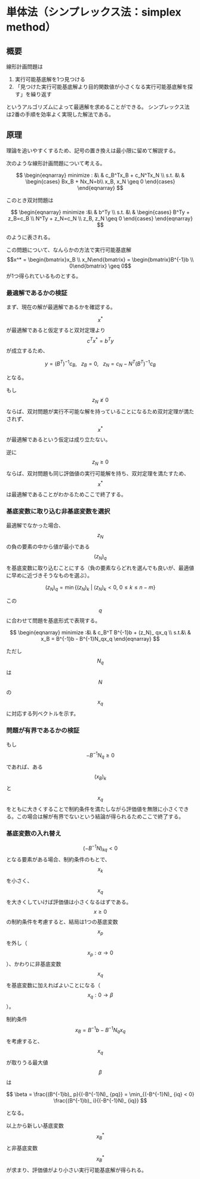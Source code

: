 # 単体法（シンプレックス法：simplex method）

## 概要

線形計画問題は

1. 実行可能基底解を1つ見つける
1. 「見つけた実行可能基底解より目的関数値が小さくなる実行可能基底解を探す」を繰り返す

というアルゴリズムによって最適解を求めることができる。
シンプレックス法は2番の手順を効率よく実現した解法である。

## 原理

理論を追いやすくするため、記号の置き換えは最小限に留めて解説する。

次のような線形計画問題について考える。

$$
\begin{eqnarray}
minimize : &\ & c_B^Tx_B + c_N^Tx_N \\
s.t. &\ &
\begin{cases}
Bx_B + Nx_N=b\\
x_B, x_N \geq 0
\end{cases}
\end{eqnarray}
$$

このとき双対問題は

$$
\begin{eqnarray}
minimize :&\ & b^Ty \\
s.t. &\ &
\begin{cases}
B^Ty + z_B=c_B \\
N^Ty + z_N=c_N \\
z_B, z_N \geq 0
\end{cases}
\end{eqnarray}
$$

のように表される。

この問題について、なんらかの方法で実行可能基底解 $$x^* = \begin{bmatrix}x_B \\ x_N\end{bmatrix} = \begin{bmatrix}B^{-1}b \\ 0\end{bmatrix} \geq 0$$ が1つ得られているものとする。

### 最適解であるかの検証

まず、現在の解が最適解であるかを確認する。

$$x^* $$が最適解であると仮定すると双対定理より $$c^Tx^* = b^Ty$$ が成立するため、

$$
y=(B^T)^{-1}c_B, \ \ \ z_B=0, \ \ \ z_N = c_N - N^T (B^T)^{-1}c_B
$$

となる。

もし $$z_N \ngeq 0$$ ならば、双対問題が実行不可能な解を持っていることになるため双対定理が満たされず、$$x^* $$が最適解であるという仮定は成り立たない。

逆に $$z_N \geq 0$$ ならば、双対問題も同じ評価値の実行可能解を持ち、双対定理を満たすため、$$x^* $$は最適解であることがわかるためここで終了する。

### 基底変数に取り込む非基底変数を選択

最適解でなかった場合、$$z_N$$の負の要素の中から値が最小である$$(z_N)_ q$$を基底変数に取り込むことにする（負の要素ならどれを選んでも良いが、最適値に早めに近づきそうなものを選ぶ）。

$$
(z_N)_ q = \min\{(z_N)_ k \ | \ (z_N)_ k < 0, \ 0 \leq k \leq n-m\}
$$

この$$q$$に合わせて問題を基底形式で表現する。

$$
\begin{eqnarray}
minimize :&\ & c_B^T B^{-1}b + (z_N)_ qx_q \\
s.t.&\ &
x_B = B^{-1}b - B^{-1}N_qx_q
\end{eqnarray}
$$

ただし$$N_q$$は$$N$$の$$x_q$$に対応する列ベクトルを示す。

### 問題が有界であるかの検証

もし $$-B^{-1}N_q \geq 0$$ であれば、ある$$(x_B)_ k$$と$$x_q$$をともに大きくすることで制約条件を満たしながら評価値を無限に小さくできる。この場合は解が有界でないという結論が得られるためここで終了する。

### 基底変数の入れ替え

$$(-B^{-1}N)_ {kq} < 0$$ となる要素がある場合、制約条件のもとで、$$x_ k$$を小さく、$$x_q$$を大きくしていけば評価値は小さくなるはずである。$$x\geq0$$ の制約条件を考慮すると、結局は1つの基底変数$$x_p$$を外し（$$x_p : \alpha \rightarrow 0$$）、かわりに非基底変数$$x_q$$を基底変数に加えればよいことになる（$$x_q : 0 \rightarrow \beta$$）。

制約条件 $$x_B = B^{-1}b - B^{-1}N_qx_q$$ を考慮すると、$$x_q$$が取りうる最大値$$\beta$$は

$$
\beta = \frac{(B^{-1}b)_ p}{(-B^{-1}N)_ {pq}} = \min_{(-B^{-1}N)_ {iq} < 0} \frac{(B^{-1}b)_ i}{(-B^{-1}N)_ {iq}}
$$

となる。

以上から新しい基底変数$$x_B^* $$と非基底変数$$x_B^* $$が求まり、評価値がより小さい実行可能基底解が得られる。
